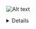 ![Alt text](https://g.gravizo.com/source/lattice1?https%3A%2F%2Fgithub.com%2Faltoxml%2Fboard%2Fnew%2Fgh-pages%2Fmisc%2Flattice.md) 
<summary></summary>
<details>
lattice1
  digraph G {
    size ="4,4";
    main [shape=box];
    main -> parse [weight=8];
    parse -> execute;
    main -> init [style=dotted];
    main -> cleanup;
    execute -> { make_string; printf};
    init -> make_string;
    edge [color=red];
    main -> printf [style=bold,label="100 times"];
    make_string [label="make a string"];
    node [shape=box,style=filled,color=".7 .3 1.0"];
    execute -> compare;
  }
lattice1
</details>

